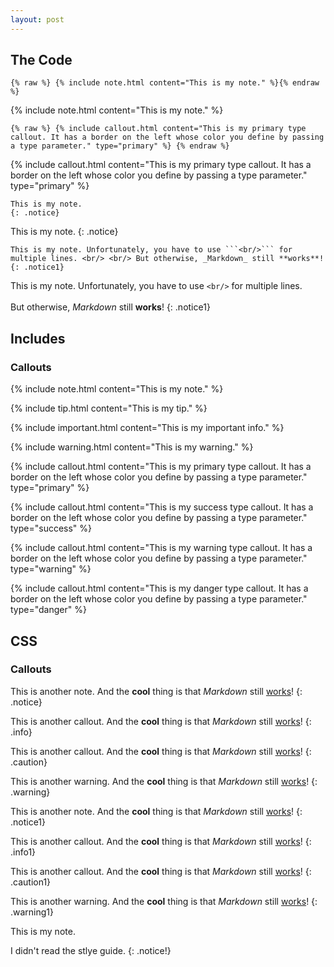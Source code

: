 ```yaml
---
layout: post
---
```


## The Code
```console
{% raw %} {% include note.html content="This is my note." %}{% endraw %}
```

{% include note.html content="This is my note." %}

```console
{% raw %} {% include callout.html content="This is my primary type callout. It has a border on the left whose color you define by passing a type parameter." type="primary" %} {% endraw %}
```

{% include callout.html content="This is my primary type callout. It has a border on the left whose color you define by passing a type parameter." type="primary" %}

```console
This is my note. 
{: .notice}
```

This is my note. 
{: .notice}

```console
This is my note. Unfortunately, you have to use ```<br/>``` for multiple lines. <br/> <br/> But otherwise, _Markdown_ still **works**!
{: .notice1}
```
This is my note. Unfortunately, you have to use ```<br/>``` for multiple lines. <br/> <br/> But otherwise, _Markdown_ still **works**!
{: .notice1}

## Includes
### Callouts
{% include note.html content="This is my note." %}

{% include tip.html content="This is my tip." %}

{% include important.html content="This is my important info." %}

{% include warning.html content="This is my warning." %}

{% include callout.html content="This is my primary type callout. It has a border on the left whose color you define by passing a type parameter." type="primary" %}

{% include callout.html content="This is my success type callout. It has a border on the left whose color you define by passing a type parameter." type="success" %}

{% include callout.html content="This is my warning type callout. It has a border on the left whose color you define by passing a type parameter." type="warning" %}

{% include callout.html content="This is my danger type callout. It has a border on the left whose color you define by passing a type parameter." type="danger" %}

## CSS
### Callouts
This is another note. And the **cool** thing is that *Markdown* still [works](#)!
{: .notice}

This is another callout. And the **cool** thing is that *Markdown* still [works](#)!
{: .info}

This is another callout. And the **cool** thing is that *Markdown* still [works](#)!
{: .caution}

This is another warning. And the **cool** thing is that *Markdown* still [works](#)!
{: .warning}

This is another note. And the **cool** thing is that *Markdown* still [works](#)!
{: .notice1}

This is another callout. And the **cool** thing is that *Markdown* still [works](#)!
{: .info1}

This is another callout. And the **cool** thing is that *Markdown* still [works](#)!
{: .caution1}

This is another warning. And the **cool** thing is that *Markdown* still [works](#)!
{: .warning1}

This is my note. 

I didn't read the stlye guide.
{: .notice!}
